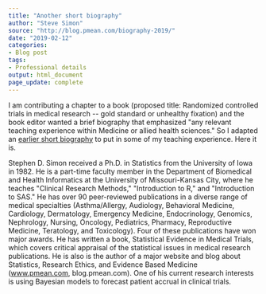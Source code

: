```yaml
---
title: "Another short biography"
author: "Steve Simon"
source: "http://blog.pmean.com/biography-2019/"
date: "2019-02-12"
categories:
- Blog post
tags:
- Professional details
output: html_document
page_update: complete
---
```


I am contributing a chapter to a book (proposed title: Randomized controlled trials in medical research -- gold standard or unhealthy fixation) and the book editor wanted a brief biography that emphasized "any relevant teaching experience within Medicine or allied health sciences." So I adapted an [earlier short biography][sim3] to put in some of my teaching experience. Here it is.

<!---More--->

Stephen D. Simon received a Ph.D. in Statistics from the University of Iowa in 1982. He is a part-time faculty member in the Department of Biomedical and Health Informatics at the University of Missouri-Kansas City, where he teaches "Clinical Research Methods," "Introduction to R," and "Introduction to SAS." He has over 90 peer-reviewed publications in a diverse range of medical specialties (Asthma/Allergy, Audiology, Behavioral Medicine, Cardiology, Dermatology, Emergency Medicine, Endocrinology, Genomics, Nephrology, Nursing, Oncology, Pediatrics, Pharmacy, Reproductive Medicine, Teratology, and Toxicology). Four of these publications have won major awards. He has written a book, Statistical Evidence in Medical Trials, which covers critical appraisal of the statistical issues in medical research publications. He is also is the author of a major website and blog about Statistics, Research Ethics, and Evidence Based Medicine (www.pmean.com, blog.pmean.com). One of his current research interests is using Bayesian models to forecast patient accrual in clinical trials.

[sim3]: http://www.pmean.com/biography-2016/